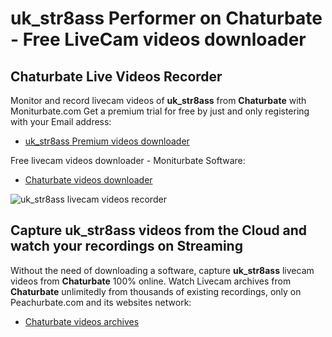 # uk_str8ass Performer on Chaturbate - Free LiveCam videos downloader

## Chaturbate Live Videos Recorder

Monitor and record livecam videos of **uk_str8ass** from **Chaturbate** with Moniturbate.com
Get a premium trial for free by just and only registering with your Email address:
* [uk_str8ass Premium videos downloader](https://moniturbate.com/request-demo-licence-key.html)

Free livecam videos downloader - Moniturbate Software:
* [Chaturbate videos downloader](https://moniturbate.com/moniturbate-download-software.html)

![uk_str8ass livecam videos recorder](https://peachurnet.com/templates/moniturbate-software.png)


## Capture uk_str8ass videos from the Cloud and watch your recordings on Streaming

Without the need of downloading a software, capture **uk_str8ass** livecam videos from **Chaturbate** 100% online.
Watch Livecam archives from **Chaturbate** unlimitedly from thousands of existing recordings, only on Peachurbate.com and its websites network:
* [Chaturbate videos archives](https://peachurnet.com/)